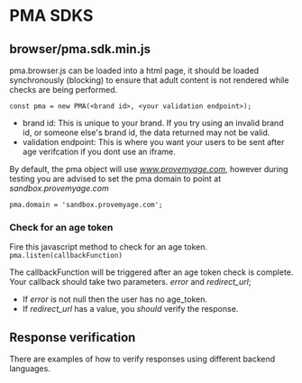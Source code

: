 # PMA SDKS

## browser/pma.sdk.min.js

pma.browser.js can be loaded into a html page, it should be loaded synchronously (blocking) to ensure that adult content is not rendered while checks are being performed. 

```const pma = new PMA(<brand id>, <your validation endpoint>);```

- brand id: This is unique to your brand. If you try using an invalid brand id, or someone else's brand id, the data returned may not be valid.
- validation endpoint: This is where you want your users to be sent after age verifcation if you dont use an iframe.

By default, the pma object will use *www.provemyage.com*, however during testing you are advised to set the pma domain to point at *sandbox.provemyage.com*

```pma.domain = 'sandbox.provemyage.com';```



### Check for an age token

Fire this javascript method to check for an age token.
```pma.listen(callbackFunction)```

The callbackFunction will be triggered after an age token check is complete. Your callback should take two parameters. *error* and *redirect_url*;

- If *error* is not null then the user has no age_token.
- If *redirect_url* has a value, you _should_ verify the response.




## Response verification
There are examples of how to verify responses using different backend languages. 
